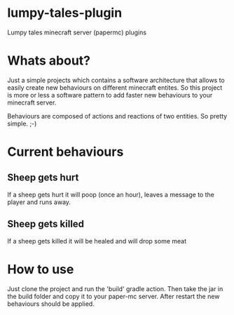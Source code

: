 # lumpy-tales-plugin
Lumpy tales minecraft server (papermc) plugins

# Whats about?
Just a simple projects which contains a software architecture that allows to easily 
create new behaviours on different minecraft entites. So
this project is more or less a software pattern to add faster new
behaviours to your minecraft server.

Behaviours are composed of actions and reactions of two entities. So pretty simple. ;-)

# Current behaviours

## Sheep gets hurt
If a sheep gets hurt it will poop (once an hour), leaves a message to the player and runs away.
## Sheep gets killed
If a sheep gets killed it will be healed and will drop some meat

# How to use
Just clone the project and run the 'build' gradle action. Then take the jar in the build folder
and copy it to your paper-mc server. After restart the new behaviours should be applied.
